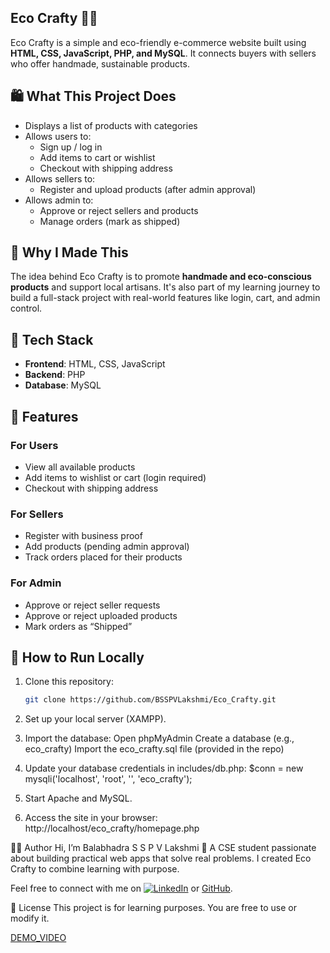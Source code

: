## Eco Crafty 🧵🌿

Eco Crafty is a simple and eco-friendly e-commerce website built using **HTML, CSS, JavaScript, PHP, and MySQL**. It connects buyers with sellers who offer handmade, sustainable products.

## 🛍️ What This Project Does

- Displays a list of products with categories
- Allows users to:
  - Sign up / log in
  - Add items to cart or wishlist
  - Checkout with shipping address
- Allows sellers to:
  - Register and upload products (after admin approval)
- Allows admin to:
  - Approve or reject sellers and products
  - Manage orders (mark as shipped)

## 🌱 Why I Made This

The idea behind Eco Crafty is to promote **handmade and eco-conscious products** and support local artisans. It's also part of my learning journey to build a full-stack project with real-world features like login, cart, and admin control.

## 🔧 Tech Stack

- **Frontend**: HTML, CSS, JavaScript
- **Backend**: PHP 
- **Database**: MySQL

## 📂 Features

### For Users
- View all available products
- Add items to wishlist or cart (login required)
- Checkout with shipping address

### For Sellers
- Register with business proof
- Add products (pending admin approval)
- Track orders placed for their products

### For Admin
- Approve or reject seller requests
- Approve or reject uploaded products
- Mark orders as “Shipped”

## 🧪 How to Run Locally

1. Clone this repository:
   ```bash
   git clone https://github.com/BSSPVLakshmi/Eco_Crafty.git
2. Set up your local server (XAMPP).

3. Import the database:
    Open phpMyAdmin
    Create a database (e.g., eco_crafty)
    Import the eco_crafty.sql file (provided in the repo)
4. Update your database credentials in includes/db.php:
        $conn = new mysqli('localhost', 'root', '', 'eco_crafty');
5. Start Apache and MySQL.
6. Access the site in your browser:
      http://localhost/eco_crafty/homepage.php

🙋‍♀️ Author
Hi, I’m Balabhadra S S P V Lakshmi 👋 
A CSE student passionate about building practical web apps that solve real problems. I created Eco Crafty to combine learning with purpose.

Feel free to connect with me on [![LinkedIn](https://img.shields.io/badge/LinkedIn-Profile-blue?logo=linkedin)](https://www.linkedin.com/in/lakshmi-balabhadra-76b85131b)
 or [GitHub](https://github.com/BSSPVLakshmi).

📄 License
This project is for learning purposes. You are free to use or modify it.

[DEMO_VIDEO](https://drive.google.com/file/d/1TIxYOlTNZkGXwdvltV6a-A9gLB3ne6PE/view?usp=sharing)


